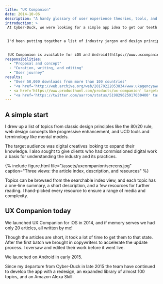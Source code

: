 ```yaml
---
title: "UX Companion"
date: 2014-10-06
description: "A handy glossary of user experience theories, tools, and principles"
introduction: >
 At Cyber-Duck, we were looking for a simple app idea to get our teeth into iOS development.
 
 
 I'd been putting together a list of industry jargon and design principles (inspired by [Universal Principles of Design](https://www.amazon.co.uk/Universal-Principles-Design-Usability-Perception/dp/1592530079)) which I proposed we develop into a resource for other creatives.
 
 
 [UX Companion is available for iOS and Android](https://www.uxcompanion.com/).
responsibilities:
  - "Proposal and concept"
  - "Curation, writing, and editing"
  - "User journey"
results:
  - "Over 50,000 downloads from more than 100 countries"
  - "<a href='http://web.archive.org/web/20170222053834/www.ukagencyawards.com/2015-winners' target='_blank'>UK Agency Awards' Best Mobile Campaign 2015</a>"
  - <a href='https://www.producthunt.com/products/ux-companion' target='blank'>Product Hunt's \#1 Product of the Day</a>
  - "<a href='https://twitter.com/aarron/status/519829625917030400' target='blank'>Aarron Walter tweeted it</a> 🤩"
---
```


## A simple start

I drew up a list of topics from classic design principles like the 80/20 rule, web design concepts like progressive enhancement, and UCD tools and terminology like mental models.

The target audience was digital creatives looking to expand their knowledge. I also sought to give clients who had commissioned digital work a basis for understanding the industry and its practices.

{% include figure.html file="/assets/uxcompanion/screens.jpg" caption="Three views: the article index, description, and resources" %}

Topics can be browsed from the searchable index view, and each topic has a one-line summary, a short description, and a few resources for further reading. I hand-picked every resource to ensure a range of media and complexity.

## UX Companion today

We launched UX Companion for iOS in 2014, and if memory serves we had only 20 articles, all written by me!

Though the articles are short, it took a lot of time to get them to that state. After the first batch we brought in copywriters to accelerate the update process. I oversaw and edited their work before it went live.

We launched on Android in early 2015.

Since my departure from Cyber-Duck in late 2015 the team have continued to develop the app with a redesign, an expanded library of almost 100 topics, and an Amazon Alexa Skill.